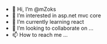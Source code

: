 - 👋 Hi, I’m @mZoks
- 👀 I’m interested in asp.net mvc core
- 🌱 I’m currently learning react
- 💞️ I’m looking to collaborate on ...
- 📫 How to reach me ...

<!---
mZoks/mZoks is a ✨ special ✨ repository because its `README.md` (this file) appears on your GitHub profile.
You can click the Preview link to take a look at your changes.
--->

